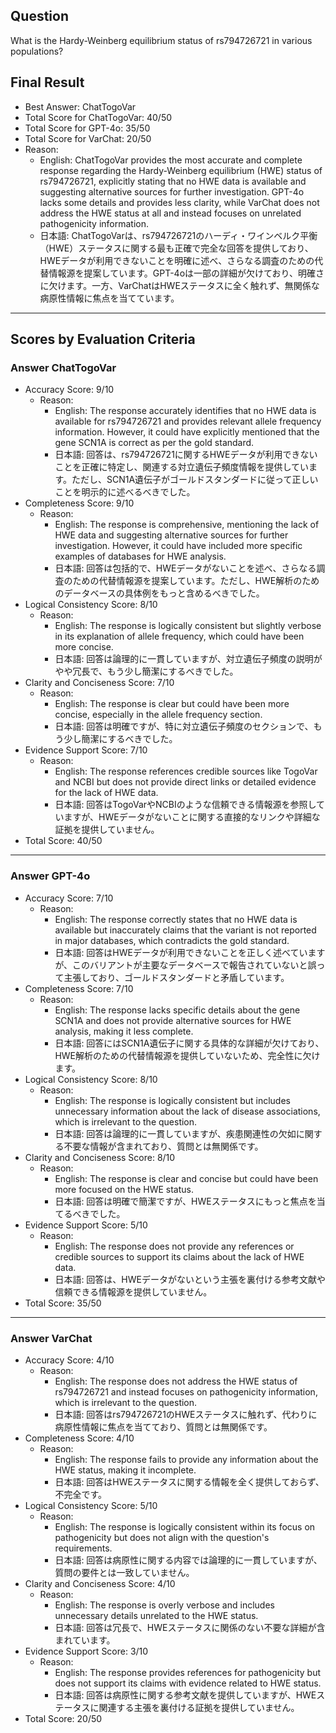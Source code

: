 ## Question

What is the Hardy-Weinberg equilibrium status of rs794726721 in various populations?

## Final Result

- Best Answer: ChatTogoVar
- Total Score for ChatTogoVar: 40/50
- Total Score for GPT-4o: 35/50
- Total Score for VarChat: 20/50
- Reason:
  - English: ChatTogoVar provides the most accurate and complete response regarding the Hardy-Weinberg equilibrium (HWE) status of rs794726721, explicitly stating that no HWE data is available and suggesting alternative sources for further investigation. GPT-4o lacks some details and provides less clarity, while VarChat does not address the HWE status at all and instead focuses on unrelated pathogenicity information.
  - 日本語: ChatTogoVarは、rs794726721のハーディ・ワインベルク平衡（HWE）ステータスに関する最も正確で完全な回答を提供しており、HWEデータが利用できないことを明確に述べ、さらなる調査のための代替情報源を提案しています。GPT-4oは一部の詳細が欠けており、明確さに欠けます。一方、VarChatはHWEステータスに全く触れず、無関係な病原性情報に焦点を当てています。

---

## Scores by Evaluation Criteria

### Answer ChatTogoVar
- Accuracy Score: 9/10
  - Reason: 
    - English: The response accurately identifies that no HWE data is available for rs794726721 and provides relevant allele frequency information. However, it could have explicitly mentioned that the gene SCN1A is correct as per the gold standard.
    - 日本語: 回答は、rs794726721に関するHWEデータが利用できないことを正確に特定し、関連する対立遺伝子頻度情報を提供しています。ただし、SCN1A遺伝子がゴールドスタンダードに従って正しいことを明示的に述べるべきでした。
- Completeness Score: 9/10
  - Reason: 
    - English: The response is comprehensive, mentioning the lack of HWE data and suggesting alternative sources for further investigation. However, it could have included more specific examples of databases for HWE analysis.
    - 日本語: 回答は包括的で、HWEデータがないことを述べ、さらなる調査のための代替情報源を提案しています。ただし、HWE解析のためのデータベースの具体例をもっと含めるべきでした。
- Logical Consistency Score: 8/10
  - Reason: 
    - English: The response is logically consistent but slightly verbose in its explanation of allele frequency, which could have been more concise.
    - 日本語: 回答は論理的に一貫していますが、対立遺伝子頻度の説明がやや冗長で、もう少し簡潔にするべきでした。
- Clarity and Conciseness Score: 7/10
  - Reason: 
    - English: The response is clear but could have been more concise, especially in the allele frequency section.
    - 日本語: 回答は明確ですが、特に対立遺伝子頻度のセクションで、もう少し簡潔にするべきでした。
- Evidence Support Score: 7/10
  - Reason: 
    - English: The response references credible sources like TogoVar and NCBI but does not provide direct links or detailed evidence for the lack of HWE data.
    - 日本語: 回答はTogoVarやNCBIのような信頼できる情報源を参照していますが、HWEデータがないことに関する直接的なリンクや詳細な証拠を提供していません。
- Total Score: 40/50

---

### Answer GPT-4o
- Accuracy Score: 7/10
  - Reason: 
    - English: The response correctly states that no HWE data is available but inaccurately claims that the variant is not reported in major databases, which contradicts the gold standard.
    - 日本語: 回答はHWEデータが利用できないことを正しく述べていますが、このバリアントが主要なデータベースで報告されていないと誤って主張しており、ゴールドスタンダードと矛盾しています。
- Completeness Score: 7/10
  - Reason: 
    - English: The response lacks specific details about the gene SCN1A and does not provide alternative sources for HWE analysis, making it less complete.
    - 日本語: 回答にはSCN1A遺伝子に関する具体的な詳細が欠けており、HWE解析のための代替情報源を提供していないため、完全性に欠けます。
- Logical Consistency Score: 8/10
  - Reason: 
    - English: The response is logically consistent but includes unnecessary information about the lack of disease associations, which is irrelevant to the question.
    - 日本語: 回答は論理的に一貫していますが、疾患関連性の欠如に関する不要な情報が含まれており、質問とは無関係です。
- Clarity and Conciseness Score: 8/10
  - Reason: 
    - English: The response is clear and concise but could have been more focused on the HWE status.
    - 日本語: 回答は明確で簡潔ですが、HWEステータスにもっと焦点を当てるべきでした。
- Evidence Support Score: 5/10
  - Reason: 
    - English: The response does not provide any references or credible sources to support its claims about the lack of HWE data.
    - 日本語: 回答は、HWEデータがないという主張を裏付ける参考文献や信頼できる情報源を提供していません。
- Total Score: 35/50

---

### Answer VarChat
- Accuracy Score: 4/10
  - Reason: 
    - English: The response does not address the HWE status of rs794726721 and instead focuses on pathogenicity information, which is irrelevant to the question.
    - 日本語: 回答はrs794726721のHWEステータスに触れず、代わりに病原性情報に焦点を当てており、質問とは無関係です。
- Completeness Score: 4/10
  - Reason: 
    - English: The response fails to provide any information about the HWE status, making it incomplete.
    - 日本語: 回答はHWEステータスに関する情報を全く提供しておらず、不完全です。
- Logical Consistency Score: 5/10
  - Reason: 
    - English: The response is logically consistent within its focus on pathogenicity but does not align with the question's requirements.
    - 日本語: 回答は病原性に関する内容では論理的に一貫していますが、質問の要件とは一致していません。
- Clarity and Conciseness Score: 4/10
  - Reason: 
    - English: The response is overly verbose and includes unnecessary details unrelated to the HWE status.
    - 日本語: 回答は冗長で、HWEステータスに関係のない不要な詳細が含まれています。
- Evidence Support Score: 3/10
  - Reason: 
    - English: The response provides references for pathogenicity but does not support its claims with evidence related to HWE status.
    - 日本語: 回答は病原性に関する参考文献を提供していますが、HWEステータスに関連する主張を裏付ける証拠を提供していません。
- Total Score: 20/50